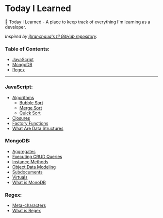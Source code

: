 # Today I Learned
📝 Today I Learned -  A place to keep track of everything I'm learning as a developer.

*Inspired by [jbranchaud's til GitHub repository](https://github.com/jbranchaud/til).*

### Table of Contents:
- [JavaScript](#javascript)
- [MongoDB](#mongodb)
- [Regex](#regex)

---

### JavaScript:
- [Algorithms](/javascript/algorithms/)
    - [Bubble Sort](/javascript/algorithms/bubble-sort.md)
    - [Merge Sort](/javascript/algorithms/merge-sort.md)
    - [Quick Sort](/javascript/algorithms/quick-sort.md)
- [Closures](/javascript/closures.md)
- [Factory Functions](/javascript/factory-functions.md)
- [What Are Data Structures](/javascript/what-are-data-structures.md)

### MongoDB:
- [Aggregates](/mongodb/aggregates.md)
- [Executing CRUD Queries](/mongodb/executing-crud-queries.md)
- [Instance Methods](/mongodb/instance-methods.md)
- [Object Data Modeling](/mongodb/object-data-modeling.md)
- [Subdocuments](/mongodb/subdocuments.md)
- [Virtuals](/mongodb/virtuals.md)
- [What is MonoDB](/mongodb/what-is-mongodb.md)

### Regex:
- [Meta-characters](/regex/meta-characters.md)
- [What is Regex](/regex/what-is-regex.md)